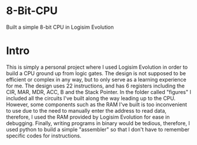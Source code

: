 # 8-Bit-CPU
Built a simple 8-bit CPU in Logisim Evolution
# Intro
This is simply a personal project where I used Logisim Evolution in order to build a CPU ground up from logic gates. The design is not supposed to be efficient or complex in any way, but to only serve as a learning experience for me.
The design uses 22 instructions, and has 6 registers including the CIR, MAR, MDR, ACC, B and the Stack Pointer. In the folder called "figures" I included all the circuits I've built along the way leading up to the CPU. 
However, some components such as the RAM I've built is too inconvenient to use due to the need to manually enter the address to read data, therefore, I used the RAM provided by Logisim Evolution for ease in debugging. Finally,
writing programs in binary would be tedious, therefore, I used python to build a simple "assembler" so that I don't have to remember specific codes for instructions. 
